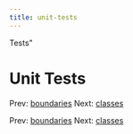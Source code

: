 ```yaml
---
title: unit-tests
---
```


Tests"

# Unit Tests

Prev: [boundaries](boundaries.md) Next:
[classes](classes.md)

Prev: [boundaries](boundaries.md) Next:
[classes](classes.md)
